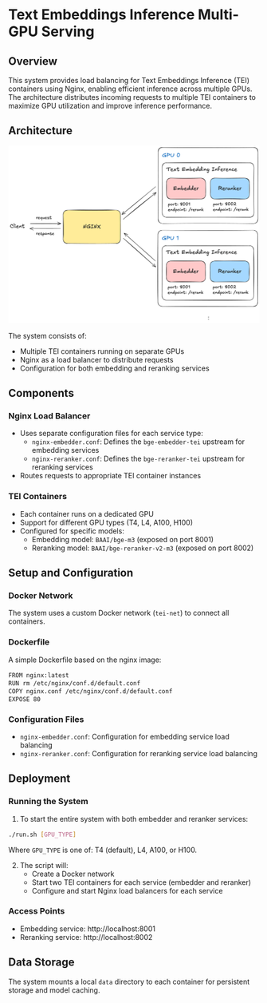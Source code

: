 # Text Embeddings Inference Multi-GPU Serving

## Overview
This system provides load balancing for Text Embeddings Inference (TEI) containers using Nginx, enabling efficient inference across multiple GPUs. The architecture distributes incoming requests to multiple TEI containers to maximize GPU utilization and improve inference performance.

## Architecture
![tei-lb](./tei-lb.png)

The system consists of:
- Multiple TEI containers running on separate GPUs
- Nginx as a load balancer to distribute requests
- Configuration for both embedding and reranking services

## Components

### Nginx Load Balancer
- Uses separate configuration files for each service type:
  - `nginx-embedder.conf`: Defines the `bge-embedder-tei` upstream for embedding services
  - `nginx-reranker.conf`: Defines the `bge-reranker-tei` upstream for reranking services
- Routes requests to appropriate TEI container instances

### TEI Containers
- Each container runs on a dedicated GPU
- Support for different GPU types (T4, L4, A100, H100)
- Configured for specific models:
  - Embedding model: `BAAI/bge-m3` (exposed on port 8001)
  - Reranking model: `BAAI/bge-reranker-v2-m3` (exposed on port 8002)

## Setup and Configuration

### Docker Network
The system uses a custom Docker network (`tei-net`) to connect all containers.

### Dockerfile
A simple Dockerfile based on the nginx image:
```
FROM nginx:latest
RUN rm /etc/nginx/conf.d/default.conf
COPY nginx.conf /etc/nginx/conf.d/default.conf
EXPOSE 80
```

### Configuration Files
- `nginx-embedder.conf`: Configuration for embedding service load balancing
- `nginx-reranker.conf`: Configuration for reranking service load balancing

## Deployment

### Running the System
1. To start the entire system with both embedder and reranker services:
```bash
./run.sh [GPU_TYPE]
```
Where `GPU_TYPE` is one of: T4 (default), L4, A100, or H100.

2. The script will:
   - Create a Docker network
   - Start two TEI containers for each service (embedder and reranker)
   - Configure and start Nginx load balancers for each service

### Access Points
- Embedding service: http://localhost:8001
- Reranking service: http://localhost:8002

## Data Storage
The system mounts a local `data` directory to each container for persistent storage and model caching.